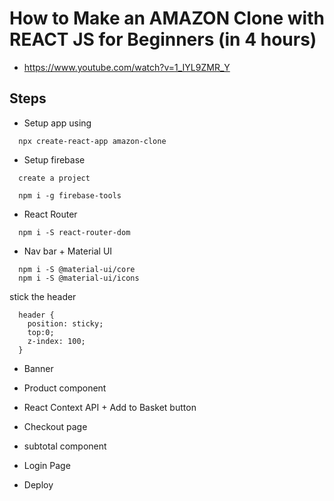 # How to Make an AMAZON Clone with REACT JS for Beginners (in 4 hours)
- https://www.youtube.com/watch?v=1_IYL9ZMR_Y


## Steps
- Setup app using
```
  npx create-react-app amazon-clone
```

- Setup firebase
```
  create a project

  npm i -g firebase-tools
```

- React Router
```
  npm i -S react-router-dom
```

- Nav bar + Material UI 
```
  npm i -S @material-ui/core
  npm i -S @material-ui/icons

```
stick the header
```
  header {
    position: sticky;
    top:0;
    z-index: 100;
  } 
```

- Banner

- Product component

- React Context API + Add to Basket button

- Checkout page

- subtotal component

- Login Page

- Deploy


